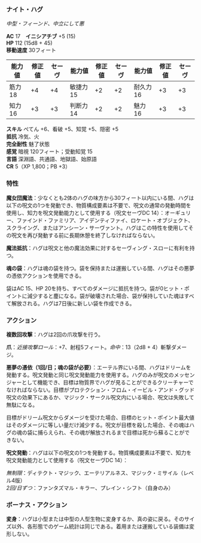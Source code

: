 ### ナイト・ハグ
*中型・フィーンド、中立にして悪*

**AC** 17　**イニシアチブ** +5 (15)  
**HP** 112 (15d8 + 45)  
**移動速度** 30フィート

| 能力値 | 修正値 | セーヴ | 能力値 | 修正値 | セーヴ | 能力値 | 修正値 | セーヴ |
|--------|--------|--------|--------|--------|--------|--------|--------|--------|
| 筋力 18 | +4 | +4 | 敏捷力 15 | +2 | +2 | 耐久力 16 | +3 | +3 |
| 知力 16 | +3 | +3 | 判断力 14 | +2 | +2 | 魅力 16 | +3 | +3 |

**スキル** ぺてん +6、看破 +5、知覚 +5、隠密 +5  
**抵抗** 冷気、火  
**完全耐性** 魅了状態  
**感覚** 暗視 120フィート；受動知覚 15  
**言語** 深淵語、共通語、地獄語、始原語  
**CR** 5（XP 1,800；PB +3）

### 特性

**魔女団魔法**：少なくとも2体のハグの味方から30フィート以内にいる間、ハグは以下の呪文の1つを発動でき、物質構成要素は不要で、呪文の通常の発動時間を使用し、知力を呪文発動能力として使用する（呪文セーヴDC 14）：オーギュリー、ファインド・ファミリア、アイデンティファイ、ロケート・オブジェクト、スクライング、またはアンシーン・サーヴァント。ハグはこの特性を使用してその呪文を再び発動する前に長期休憩を終了しなければならない。

**魔法抵抗**：ハグは呪文と他の魔法効果に対するセーヴィング・スローに有利を持つ。

**魂の袋**：ハグは魂の袋を持つ。袋を保持または運搬している間、ハグはその悪夢の憑依アクションを使用できる。

袋はAC 15、HP 20を持ち、すべてのダメージに抵抗を持つ。袋が0ヒット・ポイントに減少すると塵になる。袋が破壊された場合、袋が保持していた魂はすべて解放される。ハグは7日後に新しい袋を作成できる。

### アクション

**複数回攻撃**：ハグは2回の爪攻撃を行う。

**爪**：*近接攻撃ロール*：+7、射程5フィート。*命中*：13（2d8 + 4）斬撃ダメージ。

**悪夢の憑依（1回/日；魂の袋が必要）**：エーテル界にいる間、ハグはドリームを発動する。呪文発動と同じ呪文発動能力を使用する。ハグのみが呪文のメッセンジャーとして機能でき、目標は物質界でハグが見ることができるクリーチャーでなければならない。目標がプロテクション・フロム・イービル・アンド・グッド呪文の効果下にあるか、マジック・サークル呪文内にいる場合、呪文は失敗して無駄になる。

目標がドリーム呪文からダメージを受けた場合、目標のヒット・ポイント最大値はそのダメージに等しい量だけ減少する。呪文が目標を殺した場合、その魂はハグの魂の袋に捕らえられ、その魂が解放されるまで目標は死から蘇ることができない。

**呪文発動**：ハグは以下の呪文の1つを発動する。物質構成要素は不要で、知力を呪文発動能力として使用する（呪文セーヴDC 14）：

*無制限*：ディテクト・マジック、エーテリアルネス、マジック・ミサイル（レベル4版）  
*2回/日ずつ*：ファンタズマル・キラー、プレイン・シフト（自身のみ）

### ボーナス・アクション

**変身**：ハグは小型または中型の人型生物に変身するか、真の姿に戻る。そのサイズ以外、各形態でのゲーム統計は同じである。着用または運搬している装備は変形しない。